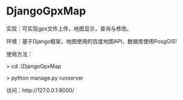 # DjangoGpxMap

实现：可实现gpx文件上传，地图显示，查询与修改。</p>
</p>
环境：基于Django框架，地图使用的百度地图API，数据库使用PosgGIS!  </p>
</p>
使用方法： </p>
> cd .\DjangoGpxMap  </p>
> python manage.py runserver   </p>
访问：http://127.0.0.1:8000/
